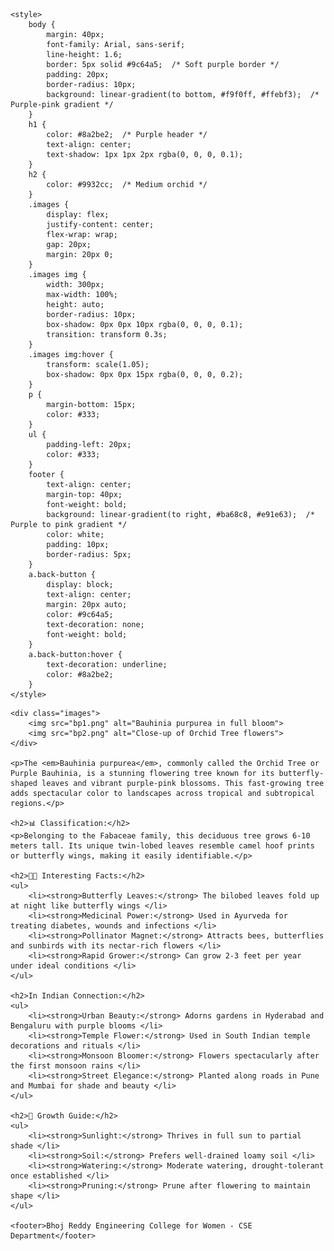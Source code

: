 
<html lang="en">
<head>
    <meta charset="UTF-8">
    <meta name="viewport" content="width=device-width, initial-scale=1.0">
    
    <style>
        body {
            margin: 40px;
            font-family: Arial, sans-serif;
            line-height: 1.6;
            border: 5px solid #9c64a5;  /* Soft purple border */
            padding: 20px;
            border-radius: 10px;
            background: linear-gradient(to bottom, #f9f0ff, #ffebf3);  /* Purple-pink gradient */
        }
        h1 {
            color: #8a2be2;  /* Purple header */
            text-align: center;
            text-shadow: 1px 1px 2px rgba(0, 0, 0, 0.1);
        }
        h2 {
            color: #9932cc;  /* Medium orchid */
        }
        .images {
            display: flex;
            justify-content: center;
            flex-wrap: wrap;
            gap: 20px;
            margin: 20px 0;
        }
        .images img {
            width: 300px;
            max-width: 100%;
            height: auto;
            border-radius: 10px;
            box-shadow: 0px 0px 10px rgba(0, 0, 0, 0.1);
            transition: transform 0.3s;
        }
        .images img:hover {
            transform: scale(1.05);
            box-shadow: 0px 0px 15px rgba(0, 0, 0, 0.2);
        }
        p {
            margin-bottom: 15px;
            color: #333;
        }
        ul {
            padding-left: 20px;
            color: #333;
        }
        footer {
            text-align: center;
            margin-top: 40px;
            font-weight: bold;
            background: linear-gradient(to right, #ba68c8, #e91e63);  /* Purple to pink gradient */
            color: white;
            padding: 10px;
            border-radius: 5px;
        }
        a.back-button {
            display: block;
            text-align: center;
            margin: 20px auto;
            color: #9c64a5;
            text-decoration: none;
            font-weight: bold;
        }
        a.back-button:hover {
            text-decoration: underline;
            color: #8a2be2;
        }
    </style>
</head>
<body>

    
     
    <div class="images">
        <img src="bp1.png" alt="Bauhinia purpurea in full bloom">
        <img src="bp2.png" alt="Close-up of Orchid Tree flowers">
    </div>
    
    <p>The <em>Bauhinia purpurea</em>, commonly called the Orchid Tree or Purple Bauhinia, is a stunning flowering tree known for its butterfly-shaped leaves and vibrant purple-pink blossoms. This fast-growing tree adds spectacular color to landscapes across tropical and subtropical regions.</p>
    
    <h2>📊 Classification:</h2>
    <p>Belonging to the Fabaceae family, this deciduous tree grows 6-10 meters tall. Its unique twin-lobed leaves resemble camel hoof prints or butterfly wings, making it easily identifiable.</p>
    
    <h2>💜✨ Interesting Facts:</h2>
    <ul>
        <li><strong>Butterfly Leaves:</strong> The bilobed leaves fold up at night like butterfly wings </li>
        <li><strong>Medicinal Power:</strong> Used in Ayurveda for treating diabetes, wounds and infections </li>
        <li><strong>Pollinator Magnet:</strong> Attracts bees, butterflies and sunbirds with its nectar-rich flowers </li>
        <li><strong>Rapid Grower:</strong> Can grow 2-3 feet per year under ideal conditions </li>
    </ul>
    
    <h2>In Indian Connection:</h2>
    <ul>
        <li><strong>Urban Beauty:</strong> Adorns gardens in Hyderabad and Bengaluru with purple blooms </li>
        <li><strong>Temple Flower:</strong> Used in South Indian temple decorations and rituals </li>
        <li><strong>Monsoon Bloomer:</strong> Flowers spectacularly after the first monsoon rains </li>
        <li><strong>Street Elegance:</strong> Planted along roads in Pune and Mumbai for shade and beauty </li>
    </ul>
    
    <h2>🌱 Growth Guide:</h2>
    <ul>
        <li><strong>Sunlight:</strong> Thrives in full sun to partial shade </li>
        <li><strong>Soil:</strong> Prefers well-drained loamy soil </li>
        <li><strong>Watering:</strong> Moderate watering, drought-tolerant once established </li>
        <li><strong>Pruning:</strong> Prune after flowering to maintain shape </li>
    </ul>
    
    <footer>Bhoj Reddy Engineering College for Women - CSE Department</footer>
</body>
</html>
